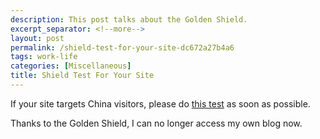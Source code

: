 ```yaml
---
description: This post talks about the Golden Shield.
excerpt_separator: <!--more-->
layout: post
permalink: /shield-test-for-your-site-dc672a27b4a6
tags: work-life
categories: [Miscellaneous]
title: Shield Test For Your Site
---
```

If your site targets China visitors, please do [this test](http://www.websitepulse.com/help/testtools.china-test.html) as soon as possible.

Thanks to the Golden Shield, I can no longer access my own blog now.
<!--more-->